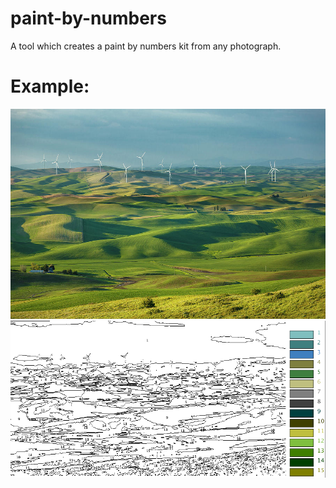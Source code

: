 # paint-by-numbers
A tool which creates a paint by numbers kit from any photograph. 
# Example:
![alt text](palouse.jpg)
![alt text](exoutput.PNG)
